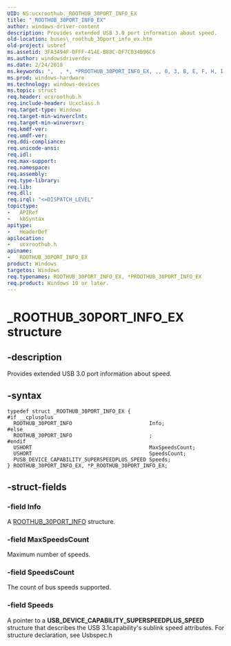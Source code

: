 ```yaml
---
UID: NS:ucxroothub._ROOTHUB_30PORT_INFO_EX
title: "_ROOTHUB_30PORT_INFO_EX"
author: windows-driver-content
description: Provides extended USB 3.0 port information about speed.
old-location: buses\_roothub_30port_info_ex.htm
old-project: usbref
ms.assetid: 3FA3494F-DFFF-414E-B88C-DF7C034B96C6
ms.author: windowsdriverdev
ms.date: 2/24/2018
ms.keywords: ",  , *, *PROOTHUB_30PORT_INFO_EX, ,, 0, 3, B, E, F, H, I, N, O, P, P_ROOTHUB_30PORT_INFO_EX, P_ROOTHUB_30PORT_INFO_EX structure pointer [Buses], R, ROOTHUB_30PORT_INFO_EX, ROOTHUB_30PORT_INFO_EX structure [Buses], T, U, X, _, _ROOTHUB_30PORT_INFO_EX, buses._roothub_30port_info_ex, ucxroothub/P_ROOTHUB_30PORT_INFO_EX, ucxroothub/_ROOTHUB_30PORT_INFO_EX"
ms.prod: windows-hardware
ms.technology: windows-devices
ms.topic: struct
req.header: ucxroothub.h
req.include-header: Ucxclass.h
req.target-type: Windows
req.target-min-winverclnt: 
req.target-min-winversvr: 
req.kmdf-ver: 
req.umdf-ver: 
req.ddi-compliance: 
req.unicode-ansi: 
req.idl: 
req.max-support: 
req.namespace: 
req.assembly: 
req.type-library: 
req.lib: 
req.dll: 
req.irql: "<=DISPATCH_LEVEL"
topictype:
-	APIRef
-	kbSyntax
apitype:
-	HeaderDef
apilocation:
-	ucxroothub.h
apiname:
-	ROOTHUB_30PORT_INFO_EX
product: Windows
targetos: Windows
req.typenames: ROOTHUB_30PORT_INFO_EX, *PROOTHUB_30PORT_INFO_EX
req.product: Windows 10 or later.
---
```


# _ROOTHUB_30PORT_INFO_EX structure


## -description


Provides extended USB 3.0 port information about  speed.


## -syntax


````
typedef struct _ROOTHUB_30PORT_INFO_EX {
#if __cplusplus
  ROOTHUB_30PORT_INFO                         Info;
#else 
  ROOTHUB_30PORT_INFO                         ;
#endif 
  USHORT                                      MaxSpeedsCount;
  USHORT                                      SpeedsCount;
  PUSB_DEVICE_CAPABILITY_SUPERSPEEDPLUS_SPEED Speeds;
} ROOTHUB_30PORT_INFO_EX, *P_ROOTHUB_30PORT_INFO_EX;
````


## -struct-fields




### -field Info

A <a href="..\ucxroothub\ns-ucxroothub-_roothub_30port_info.md">ROOTHUB_30PORT_INFO</a> structure.


### -field MaxSpeedsCount

Maximum number of speeds.


### -field SpeedsCount

The count of bus speeds supported.


### -field Speeds

A pointer to a <b>USB_DEVICE_CAPABILITY_SUPERSPEEDPLUS_SPEED</b> structure that describes the USB 3.1capability's sublink speed attributes. For structure declaration, see Usbspec.h

